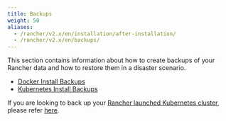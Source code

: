 ```yaml
---
title: Backups
weight: 50
aliases:
  - /rancher/v2.x/en/installation/after-installation/
  - /rancher/v2.x/en/backups/
---
```

This section contains information about how to create backups of your Rancher data and how to restore them in a disaster scenario.

- [Docker Install Backups](./single-node-backups/)
- [Kubernetes Install Backups](./ha-backups/)

If you are looking to back up your [Rancher launched Kubernetes cluster]({{<baseurl>}}/rancher/v2.x/en/cluster-provisioning/rke-clusters/), please refer [here]({{<baseurl>}}/rancher/v2.x/en/cluster-admin/backing-up-etcd/).
